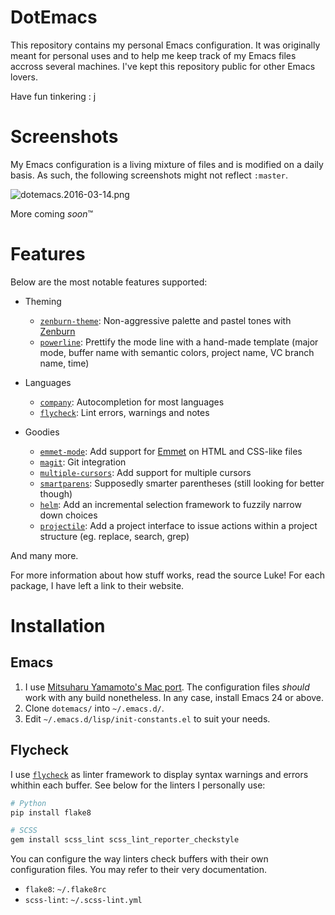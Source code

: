 DotEmacs
========

This repository contains my personal Emacs configuration. It was originally meant for personal uses
and to help me keep track of my Emacs files accross several machines. I've kept this repository
public for other Emacs lovers.

Have fun tinkering : j

Screenshots
===========

My Emacs configuration is a living mixture of files and is modified on a daily basis. As such, the
following screenshots might not reflect `:master`.

![dotemacs.2016-03-14.png](http://i.imgur.com/eZcEvzOl.png)

More coming *soon*™

Features
========

Below are the most notable features supported:

- Theming

    - [`zenburn-theme`][zenburn-theme]: Non-aggressive palette and pastel tones with
      [Zenburn][zenburn]
    - [`powerline`][powerline]: Prettify the mode line with a hand-made template (major mode,
      buffer name with semantic colors, project name, VC branch name, time)

- Languages

    - [`company`][company]: Autocompletion for most languages
    - [`flycheck`][flycheck]: Lint errors, warnings and notes

- Goodies

    - [`emmet-mode`][emmet-mode]: Add support for [Emmet][emmet] on HTML and CSS-like files
    - [`magit`][magit]: Git integration
    - [`multiple-cursors`][multiple-cursors]: Add support for multiple cursors
    - [`smartparens`][smartparens]: Supposedly smarter parentheses (still looking for better
      though)
    - [`helm`][helm]: Add an incremental selection framework to fuzzily narrow down choices
    - [`projectile`][projectile]: Add a project interface to issue actions within a project
      structure (eg. replace, search, grep)

And many more.

For more information about how stuff works, read the source Luke! For each package, I have left a
link to their website.

[company]: https://github.com/company-mode/company-mode
[emmet]: http://emmet.io/
[emmet-mode]: https://github.com/smihica/emmet-mode
[flycheck]: https://github.com/flycheck/flycheck
[helm]: https://github.com/emacs-helm/helm
[magit]: https://github.com/magit/magit
[multiple-cursors]: https://github.com/magnars/multiple-cursors.el
[powerline]: https://github.com/milkypostman/powerline
[projectile]: https://github.com/bbatsov/projectile
[smartparens]: https://github.com/Fuco1/smartparens
[zenburn]: http://kippura.org/zenburnpage/
[zenburn-theme]: https://github.com/bbatsov/zenburn-emacs

Installation
============

Emacs
-----

1. I use [Mitsuharu Yamamoto's Mac port][github-emacs]. The configuration files *should*
   work with any build nonetheless. In any case, install Emacs 24 or above.
1. Clone `dotemacs/` into `~/.emacs.d/`.
1. Edit `~/.emacs.d/lisp/init-constants.el` to suit your needs.

[github-emacs]: https://github.com/railwaycat/homebrew-emacsmacport

Flycheck
--------

I use [`flycheck`][flycheck] as linter framework to display syntax warnings and errors whithin each
buffer. See below for the linters I personally use:

```bash
# Python
pip install flake8

# SCSS
gem install scss_lint scss_lint_reporter_checkstyle
```

You can configure the way linters check buffers with their own configuration files. You may refer
to their very documentation.

- `flake8`: `~/.flake8rc`
- `scss-lint`: `~/.scss-lint.yml`

[flycheck]: https://github.com/flycheck/flycheck
